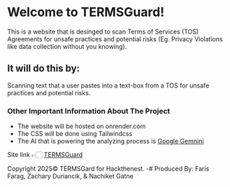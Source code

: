 # **Welcome to TERMSGuard!** #
This is a website that is desinged to scan Terms of Services (TOS) Agreements for unsafe practices and potential risks (Eg. Privacy Violations like data collection without you knowing).

## **It will do this by:** ##
Scanning text that a user pastes into a text-box from a TOS for unsafe practices and potential risks.

### **Other Important Information About The Project** ###
- The website will be hosted on onrender.com
- The CSS will be done using Tailwindcss
- The AI that is powering the analyzing process is [Google Gemnini](https://gemini.google.com/)

Site link 👉🏻 [TERMSGuard](https://termsguard.onrender.com/)

Copyright 2025© TERMSGard for Hackthenest.
-# Produced By: Faris Farag, Zachary Duriancik, & Nachiket Gatne